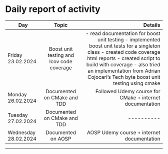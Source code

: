 # Daily report of activity

| Day        | Topic           | Details  |
| ------------- |:-------------:| -----:|
| Friday 23.02.2024      | Boost unit testing and lcov code coverage | - read documentation for boost unit testing - implemented boost unit tests for a singleton class - created code coverage html reports - created script to build with coverage - also tried an implementation from Adrian Cojocari’s Tech byte boost unit testing using cmake |
| Monday 26.02.2024       | Documented on CMake and TDD      |   Followed Udemy course for CMake + internet documentation |
| Tuesday 27.02.2024  | Documented on CMake and TDD      |  ----------  |
| Wednesday 28.02.2024  | Documented on AOSP      |  AOSP Udemy course + internet documentation  |
---
